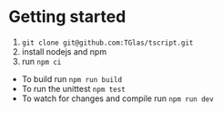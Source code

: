 # Getting started
1. `git clone git@github.com:TGlas/tscript.git`
2. install nodejs and npm
3. run `npm ci`

- To build run `npm run build`
- To run the unittest `npm test`
- To watch for changes and compile run `npm run dev`